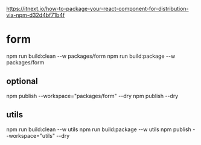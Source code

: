 https://itnext.io/how-to-package-your-react-component-for-distribution-via-npm-d32d4bf71b4f

# form

npm run build:clean --w packages/form
npm run build:package --w packages/form

## optional

npm publish --workspace="packages/form" --dry
npm publish --dry

## utils

npm run build:clean --w utils
npm run build:package --w utils
npm publish --workspace="utils" --dry
